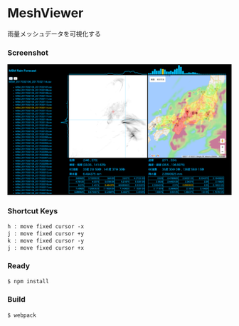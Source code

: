 # MeshViewer
雨量メッシュデータを可視化する

### Screenshot
![top-page](https://github.com/volpe28v/MeshViewer/blob/images/screenshot.png)

### Shortcut Keys
```
h : move fixed cursor -x
j : move fixed cursor +y
k : move fixed cursor -y
j : move fixed cursor +x
```

### Ready
```
$ npm install
```

### Build
```
$ webpack
```
